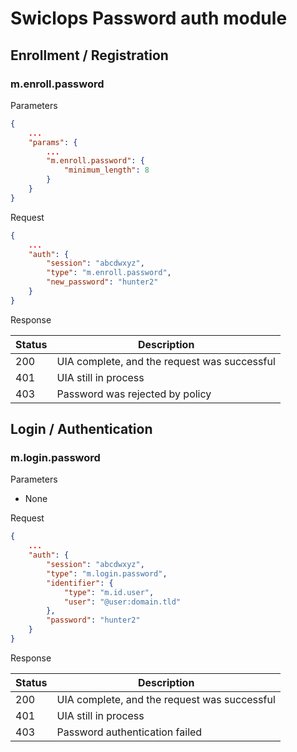 # Swiclops Password auth module

## Enrollment / Registration

### m.enroll.password

Parameters

```json
{
    ...
    "params": {
        ...
        "m.enroll.password": {
            "minimum_length": 8
        }
    }
}
```

Request

```json
{
    ...
    "auth": {
        "session": "abcdwxyz",
        "type": "m.enroll.password",
        "new_password": "hunter2"
    }
}
```

Response

| Status | Description |
| --- | --- |
| 200 | UIA complete, and the request was successful |
| 401 | UIA still in process |
| 403 | Password was rejected by policy |

## Login / Authentication

### m.login.password

Parameters
* None

Request

```json
{
    ...
    "auth": {
        "session": "abcdwxyz",
        "type": "m.login.password",
        "identifier": {
            "type": "m.id.user",
            "user": "@user:domain.tld"
        },
        "password": "hunter2"
    }
}
```

Response

| Status | Description |
| --- | --- |
| 200 | UIA complete, and the request was successful |
| 401 | UIA still in process |
| 403 | Password authentication failed |
